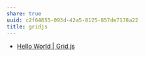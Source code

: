 ```yaml
---
share: true
uuid: c2f64855-093d-42a5-8125-857de7178a22
title: gridjs
---
```

* [Hello World | Grid.js](https://gridjs.io/docs/hello-world)